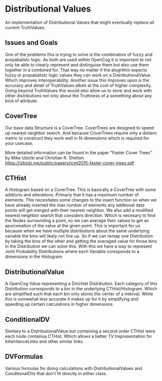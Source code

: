 Distributional Values
=====================

An implementation of Distributional Values that might eventually replace all current TruthValues.

Issues and Goals
----------------

One of the problems this is trying to solve is the combination of fuzzy and propabalistc logic. As both are used within OpenCog it is important to not only be able to clearly represent and distinguise them but also use them together in a combined for. That way no matter if the alogrithm expects fuzzy or propabalistc logic values they can work on a DistributionalValue. Which improves interoperability.
Another issue this improves upon is the accuracy and detail of TruthValues albeit at the cost of higher complexity.
Going beyond TruthValues this would also allow us to store and work with other distributions not only about the Truthness of a something about any kind of attribute.

CoverTree
---------

Our base data Structure is a CoverTree. CoverTrees are designed to speed up nearest neighbor search. And because CoverTrees require only a distanc metric to construct they work well in N-dimensions which is required for your usecase.

More detailed information can be found in the paper "Faster Cover Trees" by Mike Izbicki and Christian R. Shelton
https://izbicki.me/public/papers/icml2015-faster-cover-trees.pdf

CTHist
------

A Histogram based on a CoverTree. This is basically a CoverTree with some addtions and alterations. Primarly that it has a maximum number of elements. This necesitates some changes to the insert function so when we have already inserted the max number of elements any addtional data points will get merged with their nearest neighbor.
We also add a modified nearest neighbor search that considers direction. Which is necesary to find the Nodes surrounding a point, so we can average their values to get an aporixmation of the value at the given point. 
This is important for us because when we have mutliple distributions about the same underlying variable the bins will likely not line up. So if we can remap one Distribution by taking the bins of the other and getting the averaged value for those bins in the Distribution we can solve this.
With this we have a way to represent Joint Probability Distributions where each Variable coresponds to a dimensions in the Histogram.

DistributionalValue
-------------------

A OpenCog Value representing a Dirichlet Distribution. Each category of this Distribution corresponds to a bin in the underlying CTHist/Histogram. 
Which are simplified such that each bin only stores the center of a interval. While this is somewhat less accurate it makes up for it by simplifying and speeding up certain calculations in higher dimensions.

ConditionalDV
-------------

Similary to a DistributionalValue but containing a second order CTHist were each node containsa CTHist<double>.
Which allows a better TV trepresentation for InheritanceLinks and other similar links.

DVFormulas
----------

Various formulas for doing calculations with DistributionalValues and ConditionalDVs that don't fit directly in either class.
